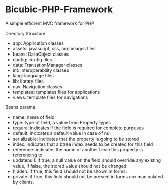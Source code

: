 Bicubic-PHP-Framework
=====================

A simple efficient MVC framework for PHP

Directory Structure
- app: Application classes
- assets: javascript, css, and images files
- beans: DataObject classes
- config: config files
- data: TransationManager classes
- int: interoperability classes
- lang: language files
- lib: library files
- nav: Navigation classes
- templates: templates files for applications
- views: template files for navigations

Beans params
- name: name of field
- type: type of field, a value from PropertyTypes
- require: indicates if the field is required for complete purpuses
- default: indicates a default value in case of null
- serializable: indicates that the property is going to be stored
- index: indicates that a btree index needs to be created for this field
- reference: indicates the name of another bean this property is referencing to.
- updatenull: if true, a null value on the field should override any existing value, if false, the stored value should not be changed.
- hidden: if true, this field should not be shown in forms.
- private: if true, this field should not be present in forms nor manipulated by clients.

